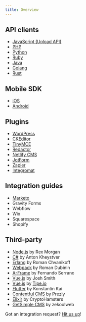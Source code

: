 ```yaml
---
title: Overview
---
```


## API clients

-  [JavaScript (Upload API)](https://github.com/uploadcare/uploadcare-upload-client)
-  [PHP](https://github.com/uploadcare/uploadcare-php)
-  [Python](https://github.com/uploadcare/pyuploadcare)
-  [Ruby](https://github.com/uploadcare/uploadcare-ruby)
-  [Java](https://github.com/uploadcare/uploadcare-java)
-  [Golang](https://github.com/uploadcare/uploadcare-go)
-  [Rust](https://github.com/uploadcare/uploadcare-rust)

## Mobile SDK

-  [iOS](https://github.com/uploadcare/uploadcare-swift)
-  [Android](https://github.com/uploadcare/uploadcare-android)

## Plugins

-  [WordPress](https://wordpress.org/plugins/uploadcare)
-  [CKEditor](https://ckeditor.com/cke4/addon/uploadcare)
-  [TinyMCE](https://github.com/uploadcare/uploadcare-tinymce)
-  [Redactor](https://github.com/uploadcare/uploadcare-redactor)
-  [Netlify CMS](https://www.netlifycms.org/docs/uploadcare)
-  [JotForm](https://www.jotform.com/widgets/file-uploader-by-uploadcare)
-  [Zapier](https://zapier.com/apps/uploadcare/integrations)
-  [Integromat](https://www.integromat.com/en/integrations/uploadcare)

## Integration guides

-  [Marketo](https://uploadcare.com/blog/upload-files-from-a-marketo-form-with-uploadcare)
-  Gravity Forms
-  Webflow
-  Wix
-  Squarespace
-  Shopify

## Third-party

-  [Node.js](https://github.com/rexmorgan/uploadcare-node) by Rex Morgan
-  [C#](https://github.com/okolobaxa/uploadcare-csharp) by Anton Kheystver
-  [Erlang](https://github.com/chvanikoff/uploadcare) by Roman Chvanikoff
-  [Webpack](https://github.com/whitescape/uploadcare-loader) by Roman Dubinin
-  [A-Frame](https://github.com/fernandojsg/aframe-uploadcare-component) by Fernando Serrano
-  [Vue.js](https://github.com/joshua-s/uploadcare-vue) by Josh Smith
-  [Vue.js](https://github.com/tipeio/uploadcare-vue) by [Tipe.io](http://tipe.io/)
-  [Flutter](https://github.com/KonstantinKai/uploadcare_client) by Konstantin Kai
-  [Contentful CMS](https://github.com/prezly/uploadcare-extension-for-contentful) by Prezly
-  [Elixir](https://github.com/CryptoHamsters/uploadcare_ex) by CryptoHamsters
-  [GetSimple CMS](http://get-simple.info/extend/plugin/uploadcare-file-upload-and-edit-on-the-fly/1280/)
   by zekoolweb

Got an integration request? [Hit us up](mailto:help@uploadcare.com)!
